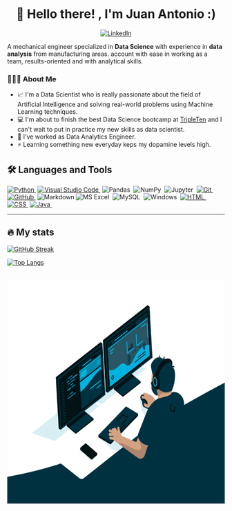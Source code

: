 <h1 align="center">👋 Hello there! , I'm Juan Antonio :)</h1>

<div id="header" align="center">
  
[![LinkedIn](https://img.shields.io/badge/linkedin-%230077B5.svg?&style=for-the-badge&logo=linkedin&logoColor=white)](https://www.linkedin.com/in/juan-antonio-reyes-mendoza/)

</div>

A mechanical engineer specialized in **Data Science** with experience in **data analysis** from manufacturing areas. account
with ease in working as a team, results-oriented and with analytical skills.

### 👨🏻‍💻 About Me

- 📈 I'm a Data Scientist who is really passionate about the field of Artificial Intelligence and solving real-world problems using Machine Learning techniques.
- 💻 I'm about to finish the best Data Science bootcamp at [TripleTen](https://tripleten.com) and I can't wait to put in practice my new skills as data scientist.
- 🔭 I've worked as Data Analytics Engineer.
- ⚡ Learning something new everyday keps my dopamine levels high.

## 🛠 Languages and Tools

[![Python](https://img.shields.io/badge/-Python-333333?style=flat&logo=python)&nbsp;][python]
[![Visual Studio Code](https://img.shields.io/badge/-VScode-333333?style=flat&logo=visual-studio-code&logoColor=007ACC)&nbsp;][vscode]
![Pandas](https://img.shields.io/badge/-Pandas-333333?style=flat&logo=pandas)&nbsp;
![NumPy](https://img.shields.io/badge/-NumPy-333333?style=flat&logo=numpy)&nbsp;
![Jupyter](https://img.shields.io/badge/-Jupyter-333333?style=flat&logo=Jupyter)&nbsp;
[![Git](https://img.shields.io/badge/-Git-333333?style=flat&logo=git)&nbsp;][git]
[![GitHub](https://img.shields.io/badge/-GitHub-333333?style=flat&logo=github)&nbsp;][github]
![Markdown](https://img.shields.io/badge/-Markdown-333333?style=flat&logo=markdown)
![MS Excel](https://img.shields.io/twitter/url?color=333333&label=MS%20Excel&logo=Microsoft%20Excel&url=https%3A%2F%2Fimg.shields.io%2Fbadge%2F-Windows-333333%3Fstyle%3Dflat%26logo%3DWindows)&nbsp;
![MySQL](https://img.shields.io/twitter/url?color=000000&label=MySQL&logo=MySQL&url=https%3A%2F%2Fimg.shields.io%2Fbadge%2F-Windows-333333%3Fstyle%3Dflat%26logo%3DWindows)&nbsp;
![Windows](https://img.shields.io/badge/-Windows-333333?style=flat&logo=Windows)&nbsp;
[![HTML](https://img.shields.io/badge/-HTML-333333?style=flat&logo=HTML5)&nbsp;][html]
[![CSS](https://img.shields.io/badge/-CSS-333333?style=flat&logo=CSS3&logoColor=1572B6)&nbsp;][css]
[![Java](https://img.shields.io/badge/-Java-333333?style=flat&logo=Java&logoColor=FFA518)&nbsp;][java]

---

## :fire: My stats

[![GitHub Streak](https://github-readme-streak-stats.herokuapp.com?user=JuanAntonioRe&theme=dark&mode=weekly)](https://git.io/streak-stats)

[![Top Langs](https://github-readme-stats.vercel.app/api/top-langs/?username=JuanAntonioRe&layout=compact&theme=vision-friendly-dark)](https://github.com/anuraghazra/github-readme-stats)


<p align="center"> 
  </br>
      <img align="center" alt="GIF" src="https://github.com/manojuppala/manojuppala/blob/master/assets/code.gif?raw=true" width="750" height="520" />
</p>

[github]: https://github.com/JuanAntonioRe
[linkedin]: https://www.linkedin.com/in/juan-antonio-reyes-mendoza/
[vscode]: https://code.visualstudio.com/
[python]: https://www.python.org/doc/
[java]: https://docs.oracle.com/en/java/
[git]: https://git-scm.com/doc
[github]: https://github.com/
[css]: https://developer.mozilla.org/en-US/docs/Web/CSS#:~:text=Cascading%20Style%20Sheets%20(CSS)%20is,speech%2C%20or%20on%20other%20media.
[html]: https://devdocs.io/html/
